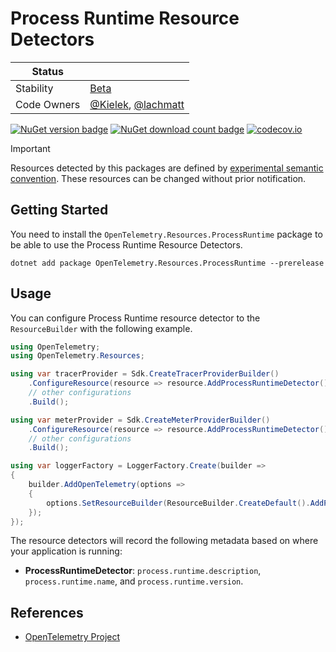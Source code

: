 # Process Runtime Resource Detectors

| Status        |           |
| ------------- |-----------|
| Stability     |  [Beta](../../README.md#beta)|
| Code Owners   |  [@Kielek](https://github.com/Kielek), [@lachmatt](https://github.com/lachmatt)|

[![NuGet version badge](https://img.shields.io/nuget/v/OpenTelemetry.Resources.ProcessRuntime)](https://www.nuget.org/packages/OpenTelemetry.Resources.ProcessRuntime)
[![NuGet download count badge](https://img.shields.io/nuget/dt/OpenTelemetry.Resources.ProcessRuntime)](https://www.nuget.org/packages/OpenTelemetry.Resources.ProcessRuntime)
[![codecov.io](https://codecov.io/gh/open-telemetry/opentelemetry-dotnet-contrib/branch/main/graphs/badge.svg?flag=unittests-Resources.ProcessRuntime)](https://app.codecov.io/gh/open-telemetry/opentelemetry-dotnet-contrib?flags[0]=unittests-Resources.ProcessRuntime)

> [!IMPORTANT]
> Resources detected by this packages are defined by [experimental semantic convention](https://github.com/open-telemetry/semantic-conventions/blob/v1.24.0/docs/resource/process.md#process-runtimes).
> These resources can be changed without prior notification.

## Getting Started

You need to install the
`OpenTelemetry.Resources.ProcessRuntime` package to be able to use the
Process Runtime Resource Detectors.

```shell
dotnet add package OpenTelemetry.Resources.ProcessRuntime --prerelease
```

## Usage

You can configure Process Runtime resource detector to
the `ResourceBuilder` with the following example.

```csharp
using OpenTelemetry;
using OpenTelemetry.Resources;

using var tracerProvider = Sdk.CreateTracerProviderBuilder()
    .ConfigureResource(resource => resource.AddProcessRuntimeDetector())
    // other configurations
    .Build();

using var meterProvider = Sdk.CreateMeterProviderBuilder()
    .ConfigureResource(resource => resource.AddProcessRuntimeDetector())
    // other configurations
    .Build();

using var loggerFactory = LoggerFactory.Create(builder =>
{
    builder.AddOpenTelemetry(options =>
    {
        options.SetResourceBuilder(ResourceBuilder.CreateDefault().AddProcessRuntimeDetector());
    });
});
```

The resource detectors will record the following metadata based on where
your application is running:

- **ProcessRuntimeDetector**: `process.runtime.description`, `process.runtime.name`,
  and `process.runtime.version`.

## References

- [OpenTelemetry Project](https://opentelemetry.io/)
